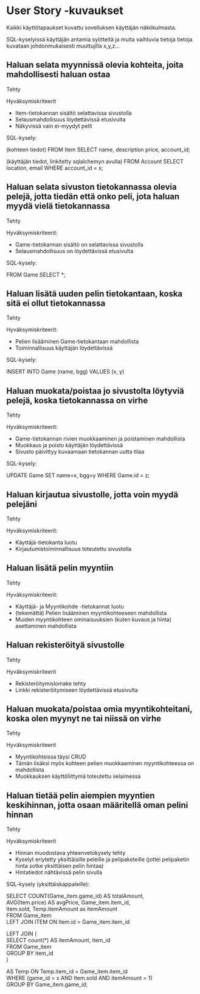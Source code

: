 # User Story -kuvaukset

Kaikki käyttötapaukset kuvattu sovelluksen käyttäjän näkökulmasta.

SQL-kyselyissä käyttäjän antamia syötteitä ja muita vaihtuvia tietoja tietoja kuvataan johdonmukaisesti muuttujilla x,y,z...

## Haluan selata myynnissä olevia kohteita, joita mahdollisesti haluan ostaa

Tehty

Hyväksymiskriteerit
- Item-tietokannan sisältö selattavissa sivustolla
- Selausmahdollisuus löydettävissä etusivulta
- Näkyvissä vain ei-myydyt pelit

SQL-kysely:

(kohteen tiedot)
FROM Item SELECT name, description price, account_id;

(käyttäjän tiedot, linkitetty sqlalchemyn avulla)
FROM Account SELECT location, email WHERE account_id = x;

## Haluan selata sivuston tietokannassa olevia pelejä, jotta tiedän että onko peli, jota haluan myydä vielä tietokannassa

Tehty

Hyväksymiskriteerit:
- Game-tietokannan sisältö on selattavissa sivustolla
- Selausmahdollisuus on löydettävissä etusivulta

SQL-kysely:

FROM Game SELECT *;

## Haluan lisätä uuden pelin tietokantaan, koska sitä ei ollut tietokannassa

Tehty

Hyväksymiskriteerit:
- Pelien lisääminen Game-tietokantaan mahdollista
- Toiminnallisuus käyttäjän löydettävissä

SQL-kysely:

INSERT INTO Game (name, bgg) VALUES (x, y)

## Haluan muokata/poistaa jo sivustolta löytyviä pelejä, koska tietokannassa on virhe

Tehty

Hyväksymiskriteerit:
- Game-tietokannan rivien muokkaaminen ja poistaminen mahdollista
- Muokkaus ja poisto käyttäjän löydettävissä
- Sivusto päivittyy kuvaamaan tietokannan uutta tilaa

SQL-kysely:

UPDATE Game SET name=x, bgg=y WHERE Game.id = z;

## Haluan kirjautua sivustolle, jotta voin myydä pelejäni

Tehty

Hyväksymiskriteerit:
- Käyttäjä-tietokanta luotu
- Kirjautumistoiminnallisuus toteutettu sivustolla

## Haluan lisätä pelin myyntiin

Tehty

Hyväksymiskriteerit:
- Käyttäjä- ja Myyntikohde -tietokannat luotu
- (tekemättä) Pelien lisääminen myyntikohteeseen mahdollista 
- Muiden myyntikohteen ominaisuuksien (kuten kuvaus ja hinta) asettaminen mahdollista

## Haluan rekisteröityä sivustolle

Tehty

Hyväksymiskriteerit
- Rekisteröitymislomake tehty
- Linkki rekisteröitymiseen löydettävissä etusivulta

## Haluan muokata/poistaa omia myyntikohteitani, koska olen myynyt ne tai niissä on virhe

Tehty

Hyväksymiskriteerit
- Myyntikohteissa täysi CRUD
- Tämän lisäksi myös kohteen pelien muokkaaminen myyntikohteessa on mahdollista
- Muokkauksen käyttöliittymä toteutettu selaimessa

## Haluan tietää pelin aiempien myyntien keskihinnan, jotta osaan määritellä oman pelini hinnan

Tehty

Hyväksymiskriteerit
- Hinnan muodostava yhteenvetokysely tehty
- Kyselyt eriytetty yksittäisille peleille ja pelipaketeille (jottei pelipaketin hinta sotke yksittäisen pelin hintaa)
- Hintatiedot nähtävissä pelin sivulla

SQL-kysely (yksittäiskappaleille):

SELECT COUNT(Game_item.game_id) AS totalAmount,  
AVG(Item.price) AS avgPrice, Game_item.item_id,  
Item.sold, Temp.itemAmount as itemAmount  
FROM Game_item  
LEFT JOIN ITEM ON Item.id = Game_item.item_id 

LEFT JOIN (  
            SELECT count(*) AS itemAmount, item_id   
           FROM Game_item   
           GROUP BY item_id   
           )

AS Temp ON Temp.item_id = Game_item.item_id  
WHERE (game_id = x AND Item.sold AND itemAmount = 1)  
GROUP BY Game_item.game_id;





